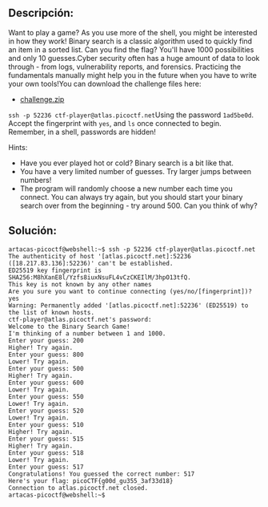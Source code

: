 ## Descripción:
Want to play a game? As you use more of the shell, you might be interested in how they work! Binary search is a classic algorithm used to quickly find an item in a sorted list. Can you find the flag? You'll have 1000 possibilities and only 10 guesses.Cyber security often has a huge amount of data to look through - from logs, vulnerability reports, and forensics. Practicing the fundamentals manually might help you in the future when you have to write your own tools!You can download the challenge files here:

- [challenge.zip](https://artifacts.picoctf.net/c_atlas/5/challenge.zip)

`ssh -p 52236 ctf-player@atlas.picoctf.net`Using the password `1ad5be0d`. Accept the fingerprint with `yes`, and `ls` once connected to begin. Remember, in a shell, passwords are hidden!

Hints:
- Have you ever played hot or cold? Binary search is a bit like that.
- You have a very limited number of guesses. Try larger jumps between numbers!
- The program will randomly choose a new number each time you connect. You can always try again, but you should start your binary search over from the beginning - try around 500. Can you think of why?

## Solución:
```
artacas-picoctf@webshell:~$ ssh -p 52236 ctf-player@atlas.picoctf.net
The authenticity of host '[atlas.picoctf.net]:52236 ([18.217.83.136]:52236)' can't be established.
ED25519 key fingerprint is SHA256:M8hXanE8l/Yzfs8iuxNsuFL4vCzCKEIlM/3hpO13tfQ.
This key is not known by any other names
Are you sure you want to continue connecting (yes/no/[fingerprint])? yes
Warning: Permanently added '[atlas.picoctf.net]:52236' (ED25519) to the list of known hosts.
ctf-player@atlas.picoctf.net's password: 
Welcome to the Binary Search Game!
I'm thinking of a number between 1 and 1000.
Enter your guess: 200
Higher! Try again.
Enter your guess: 800
Lower! Try again.
Enter your guess: 500
Higher! Try again.
Enter your guess: 600
Lower! Try again.
Enter your guess: 550
Lower! Try again.
Enter your guess: 520
Lower! Try again.
Enter your guess: 510
Higher! Try again.
Enter your guess: 515
Higher! Try again.
Enter your guess: 518
Lower! Try again.
Enter your guess: 517
Congratulations! You guessed the correct number: 517
Here's your flag: picoCTF{g00d_gu355_3af33d18}
Connection to atlas.picoctf.net closed.
artacas-picoctf@webshell:~$ 
```

